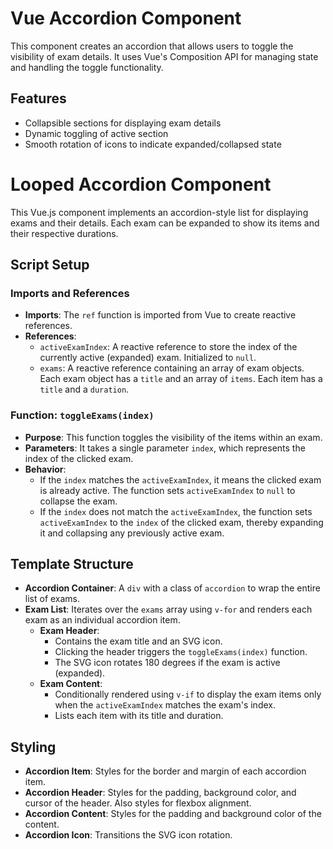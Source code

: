 # Vue Accordion Component

This component creates an accordion that allows users to toggle the visibility of exam details. It uses Vue's Composition API for managing state and handling the toggle functionality.

## Features

- Collapsible sections for displaying exam details
- Dynamic toggling of active section
- Smooth rotation of icons to indicate expanded/collapsed state

# Looped Accordion Component

This Vue.js component implements an accordion-style list for displaying exams and their details. Each exam can be expanded to show its items and their respective durations.

## Script Setup

### Imports and References

- **Imports**: The `ref` function is imported from Vue to create reactive references.
- **References**:
  - `activeExamIndex`: A reactive reference to store the index of the currently active (expanded) exam. Initialized to `null`.
  - `exams`: A reactive reference containing an array of exam objects. Each exam object has a `title` and an array of `items`. Each item has a `title` and a `duration`.

### Function: `toggleExams(index)`

- **Purpose**: This function toggles the visibility of the items within an exam.
- **Parameters**: It takes a single parameter `index`, which represents the index of the clicked exam.
- **Behavior**:
  - If the `index` matches the `activeExamIndex`, it means the clicked exam is already active. The function sets `activeExamIndex` to `null` to collapse the exam.
  - If the `index` does not match the `activeExamIndex`, the function sets `activeExamIndex` to the `index` of the clicked exam, thereby expanding it and collapsing any previously active exam.

## Template Structure

- **Accordion Container**: A `div` with a class of `accordion` to wrap the entire list of exams.
- **Exam List**: Iterates over the `exams` array using `v-for` and renders each exam as an individual accordion item.
  - **Exam Header**:
    - Contains the exam title and an SVG icon.
    - Clicking the header triggers the `toggleExams(index)` function.
    - The SVG icon rotates 180 degrees if the exam is active (expanded).
  - **Exam Content**:
    - Conditionally rendered using `v-if` to display the exam items only when the `activeExamIndex` matches the exam's index.
    - Lists each item with its title and duration.

## Styling

- **Accordion Item**: Styles for the border and margin of each accordion item.
- **Accordion Header**: Styles for the padding, background color, and cursor of the header. Also styles for flexbox alignment.
- **Accordion Content**: Styles for the padding and background color of the content.
- **Accordion Icon**: Transitions the SVG icon rotation.
